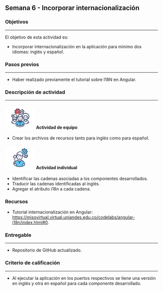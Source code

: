 ## Semana 6 - Incorporar internacionalización

### Objetivos

---

El objetivo de esta actividad es:

- Incorporar internacionalización en la aplicación para mínimo dos idiomas: inglés y español.

### Pasos previos

---

- Haber realizado previamente el tutorial sobre I18N en Angular.

### Descripción de actividad

---

#### ![](./../../assets/images/grupo.png) Actividad de equipo

- Crear los archivos de recursos tanto para inglés como para español.

#### ![](./../../assets/images/individuo.png) Actividad individual

- Identificar las cadenas asociadas a los componentes desarrollados.
- Traducir las cadenas identificadas al inglés.
- Agregar el atributo i18n a cada cadena.

### Recursos

- Tutorial internacionalización en Angular: https://misovirtual.virtual.uniandes.edu.co/codelabs/angular-i18n/index.html#0.

### Entregable

---

- Repositorio de GitHub actualizado.

### Criterio de calificación

---

- Al ejecutar la aplicación en los puertos respectivos se tiene una versión en inglés y otra en español para cada componente desarrollado.
